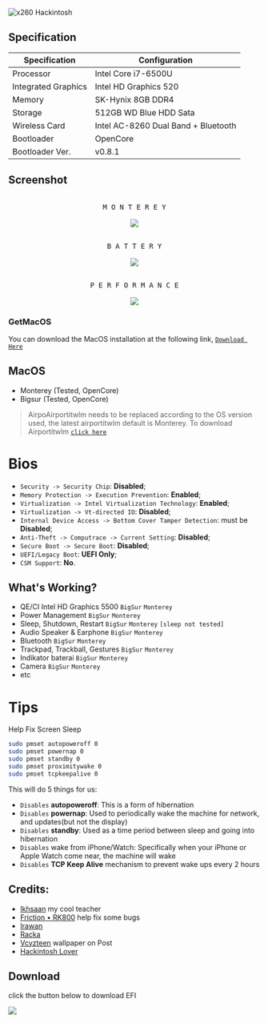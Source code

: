 <!-- Name Card -->
![x260 Hackintosh](https://cardivo.vercel.app/api?name=x260%20hackintosh&description=ThinkPad%20x260%20running%20macOS&image=https://raw.githubusercontent.com/SuhailSherief/ThinkPad-x260-macOS-OpenCore/main/screenshot/pfp.jpeg&backgroundColor=%22272E&pattern=hideout&colorPattern=%231abc9c&opacity=0.05&fontColor=%23eff4f6)
## Specification
Specification | Configuration
----------- | -----------
Processor | Intel Core i7-6500U
Integrated Graphics | Intel HD Graphics 520
Memory | SK-Hynix 8GB DDR4
Storage | 512GB WD Blue HDD Sata
Wireless Card | Intel AC-8260 Dual Band + Bluetooth
Bootloader | OpenCore
Bootloader Ver. | v0.8.1
## Screenshot
<p align="center">
  <kbd><br>M O N T E R E Y
  <br><br>
  <kbd><img src="https://raw.githubusercontent.com/SuhailSherief/ThinkPad-x260-macOS-OpenCore/main/screenshot/Screen%20Shot%202022-06-21%20at%2012.21.58%20AM.png"/></kbd></kbd>
<p align="center">
  <kbd><br>B A T T E R Y
  <br><br>
  <kbd><img src="https://github.com/SuhailSherief/ThinkPad-x260-macOS-OpenCore/blob/main/screenshot/Screen%20Shot%202022-06-21%20at%2012.31.06%20AM.png"/></kbd></kbd>
</p>
<p align="center">
  <kbd><br>P E R F O R M A N C E
  <br><br>
  <kbd><img src="https://raw.githubusercontent.com/SuhailSherief/ThinkPad-x260-macOS-OpenCore/main/screenshot/Screen%20Shot%202022-06-21%20at%2012.34.49%20AM.png"/></kbd></kbd>
</p>

### GetMacOS
You can download the MacOS installation at the following link, [`Download Here`](https://sharing.zamprjkt.workers.dev/0:/OS/MacOS/)

## MacOS
- Monterey (Tested, OpenCore)
- Bigsur (Tested, OpenCore)
> AirpoAirportitwlm needs to be replaced according to the OS version used, the latest airportitwlm default is Monterey.
> To download Airportitwlm [`click here`](https://github.com/OpenIntelWireless/itlwm/releases)

# Bios
- `Security -> Security Chip`: **Disabled**;
- `Memory Protection -> Execution Prevention`: **Enabled**;
- `Virtualization -> Intel Virtualization Technology`: **Enabled**;
- `Virtualization -> Vt-directed IO`: **Disabled**;
- `Internal Device Access -> Bottom Cover Tamper Detection`: must be **Disabled**;
- `Anti-Theft -> Computrace -> Current Setting`: **Disabled**;
- `Secure Boot -> Secure Boot`: **Disabled**;
- `UEFI/Legacy Boot`: **UEFI Only**;
- `CSM Support`: **No**.

## What's Working?
- QE/CI Intel HD Graphics 5500 `BigSur` `Monterey`
- Power Management `BigSur` `Monterey`
- Sleep, Shutdown, Restart `BigSur` `Monterey` `[sleep not tested]`
- Audio Speaker & Earphone `BigSur` `Monterey`
- Bluetooth `BigSur` `Monterey`
- Trackpad, Trackball, Gestures `BigSur` `Monterey`
- Indikator baterai `BigSur` `Monterey`
- Camera `BigSur` `Monterey`
- etc

# Tips 

Help Fix Screen Sleep

```bash
sudo pmset autopoweroff 0
sudo pmset powernap 0
sudo pmset standby 0
sudo pmset proximitywake 0
sudo pmset tcpkeepalive 0
```

This will do 5 things for us:

- `Disables` **autopoweroff**: This is a form of hibernation
- `Disables` **powernap**: Used to periodically wake the machine for network, and updates(but not the display)
- `Disables` **standby**: Used as a time period between sleep and going into hibernation
- `Disables` wake from iPhone/Watch: Specifically when your iPhone or Apple Watch come near, the machine will wake
- `Disables` **TCP Keep Alive** mechanism to prevent wake ups every 2 hours

## Credits:
- [Ikhsaan](https://github.com/exxncss) my cool teacher
- [Friction • RK800](https://t.me/gerobaksariroti) help fix some bugs
- [Irawan](https://t.me/irawansalt)
- [Racka](https://github.com/racka98)
- [Vcyzteen](https://github.com/vcyzteen) wallpaper on Post
- [Hackintosh Lover](https://t.me/HackintoshLover)

## Download
click the button below to download EFI
<p align="left">
<a href="https://github.com/zamprjkt/Lenovo-Thinkpad-X250-Hackintosh/releases" target="blank"><img align="left" src="https://raw.githubusercontent.com/zamprjkt/Lenovo-Thinkpad-X250-Hackintosh/Opencore/screenshot/down.png" /></a>
</p>